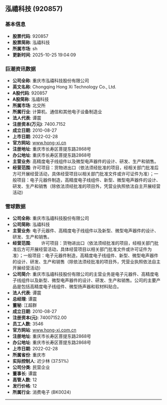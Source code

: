 ## 泓禧科技 (920857)

### 基本信息

- **股票代码**: 920857
- **股票简称**: 泓禧科技
- **所属市场**: sh
- **更新时间**: 2025-10-25 19:04:09

### 巨潮资讯数据

- **公司全称**: 重庆市泓禧科技股份有限公司
- **英文名称**: Chongqing Hong Xi Technology Co., Ltd.
- **A股代码**: 920857
- **A股简称**: 泓禧科技
- **所属市场**: 北交所
- **所属行业**: 计算机、通信和其他电子设备制造业
- **法人代表**: 谭震
- **注册资本(万元)**: 7400.7152
- **成立日期**: 2010-08-27
- **上市日期**: 2022-02-28
- **官方网站**: www.hong-xi.cn
- **注册地址**: 重庆市长寿区菩提东路2868号
- **办公地址**: 重庆市长寿区菩提东路2868号
- **主营业务**: 高精度电子线组件以及微型电声器件的设计、研发、生产和销售。
- **经营范围**: 许可项目：货物进出口（依法须经批准的项目，经相关部门批准后方可开展经营活动，具体经营项目以相关部门批准文件或许可证件为准）；一般项目：电子元器件制造，高精度电子线组件、新型、微型电声器件的设计、研发、生产和销售（除依法须经批准的项目外，凭营业执照依法自主开展经营活动）

### 雪球数据

- **公司全称**: 重庆市泓禧科技股份有限公司
- **公司简称**: 泓禧科技
- **主营业务**: 电子元器件、高精度电子线组件以及新型、微型电声器件的设计、研发、生产和销售。
- **经营范围**: 　　许可项目：货物进出口（依法须经批准的项目，经相关部门批准后方可开展经营活动，具体经营项目以相关部门批准文件或许可证件为准）；一般项目：电子元器件制造，高精度电子线组件、新型、微型电声器件的设计、研发、生产和销售（除依法须经批准的项目外，凭营业执照依法自主开展经营活动）
- **公司简介**: 重庆市泓禧科技股份有限公司的主营业务是电子元器件、高精度电子线组件以及新型、微型电声器件的设计、研发、生产和销售。公司的主要产品是包括高精度电子线组件、微型扬声器和软材料贴合。
- **法人代表**: 谭震
- **总经理**: 谭震
- **董秘**: 江超群
- **成立日期**: 2010-08-27
- **注册资本(元)**: 74007152.00
- **员工人数**: 3546
- **官方网站**: www.hong-xi.com.cn
- **注册地址**: 重庆市长寿区菩提东路2868号
- **办公地址**: 重庆市长寿区菩提东路2868号
- **上市日期**: 2022-02-28
- **所属省份**: 重庆市
- **实际控制人**: 迟少林 (37.51%)
- **公司分类**: 民营企业
- **董事长**: 谭震
- **高管人数**: 12
- **发行价格**: 12
- **所属行业**: 消费电子 (BK0024)

---